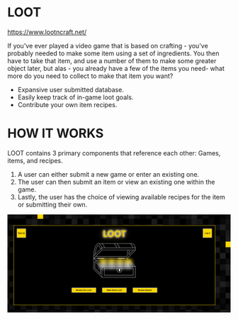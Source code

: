 # LOOT
https://www.lootncraft.net/
 
If you've ever played a video game that is based on crafting - you've probably needed to make some item using a set of ingredients. You then have to take that item, and use a number of them to make some greater object later, but alas - you already have a few of the items you need- what more do you need to collect to make that item you want? 
* Expansive user submitted database.
* Easily keep track of in-game loot goals.
* Contribute your own item recipes.

# HOW IT WORKS

LOOT contains 3 primary components that reference each other: Games, items, and recipes. 
1. A user can either submit a new game or enter an existing one.
2. The user can then submit an item or view an existing one within the game. 
3. Lastly, the user has the choice of viewing available recipes for the item or submitting their own. 


![LOOT Main Page](https://github.com/Brittany-Hasty/loot/blob/master/images/LOOT%20MAIN.png)
